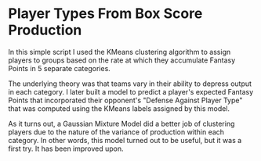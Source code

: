 # Player Types From Box Score Production

In this simple script I used the KMeans clustering algorithm to assign players to groups based on the rate at which they accumulate Fantasy Points in 5 separate categories. 

The underlying theory was that teams vary in their ability to depress output in each category. I later built a model to predict a player's expected Fantasy Points that incorporated their opponent's "Defense Against Player Type" that was computed using the KMeans labels assigned by this model.

As it turns out, a Gaussian Mixture Model did a better job of clustering players due to the nature of the variance of production within each category. In other words, this model turned out to be useful, but it was a first try. It has been improved upon.

